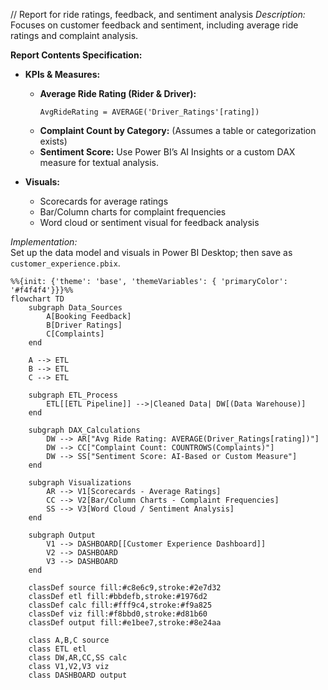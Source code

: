 // Report for ride ratings, feedback, and sentiment analysis
*Description:*  
Focuses on customer feedback and sentiment, including average ride ratings and complaint analysis.

**Report Contents Specification:**

- **KPIs & Measures:**  
  - **Average Ride Rating (Rider & Driver):**  
    ```DAX
    AvgRideRating = AVERAGE('Driver_Ratings'[rating])
    ```
  - **Complaint Count by Category:** (Assumes a table or categorization exists)  
  - **Sentiment Score:** Use Power BI’s AI Insights or a custom DAX measure for textual analysis.
  
- **Visuals:**  
  - Scorecards for average ratings  
  - Bar/Column charts for complaint frequencies  
  - Word cloud or sentiment visual for feedback analysis

*Implementation:*  
Set up the data model and visuals in Power BI Desktop; then save as `customer_experience.pbix`.

```mermaid
%%{init: {'theme': 'base', 'themeVariables': { 'primaryColor': '#f4f4f4'}}}%%
flowchart TD
    subgraph Data_Sources
        A[Booking Feedback]
        B[Driver Ratings]
        C[Complaints]
    end

    A --> ETL
    B --> ETL
    C --> ETL

    subgraph ETL_Process
        ETL[[ETL Pipeline]] -->|Cleaned Data| DW[(Data Warehouse)]
    end

    subgraph DAX_Calculations
        DW --> AR["Avg Ride Rating: AVERAGE(Driver_Ratings[rating])"]
        DW --> CC["Complaint Count: COUNTROWS(Complaints)"]
        DW --> SS["Sentiment Score: AI-Based or Custom Measure"]
    end

    subgraph Visualizations
        AR --> V1[Scorecards - Average Ratings]
        CC --> V2[Bar/Column Charts - Complaint Frequencies]
        SS --> V3[Word Cloud / Sentiment Analysis]
    end

    subgraph Output
        V1 --> DASHBOARD[[Customer Experience Dashboard]]
        V2 --> DASHBOARD
        V3 --> DASHBOARD
    end

    classDef source fill:#c8e6c9,stroke:#2e7d32
    classDef etl fill:#bbdefb,stroke:#1976d2
    classDef calc fill:#fff9c4,stroke:#f9a825
    classDef viz fill:#f8bbd0,stroke:#d81b60
    classDef output fill:#e1bee7,stroke:#8e24aa

    class A,B,C source
    class ETL etl
    class DW,AR,CC,SS calc
    class V1,V2,V3 viz
    class DASHBOARD output
```
